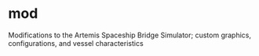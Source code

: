 # mod
Modifications to the Artemis Spaceship Bridge Simulator; custom graphics, configurations, and vessel characteristics
